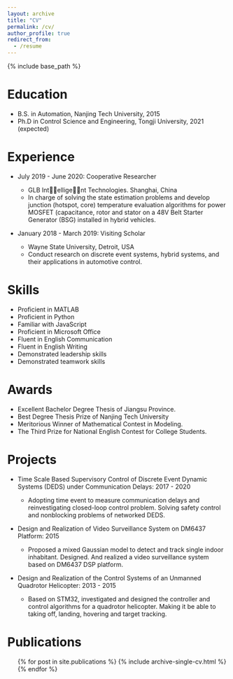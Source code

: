 ```yaml
---
layout: archive
title: "CV"
permalink: /cv/
author_profile: true
redirect_from:
  - /resume
---
```


{% include base_path %}

Education
======
* B.S. in Automation, Nanjing Tech University, 2015
* Ph.D in Control Science and Engineering, Tongji University, 2021 (expected)

Experience
======
* July 2019 - June 2020: Cooperative Researcher
  * GLB Int􏰔􏰕ellige􏰔􏰕nt Technologies. Shanghai, China
  * In charge of solving the state estimation problems and develop junction (hotspot, core) temperature evaluation algorithms for power MOSFET (capacitance, rotor and stator on a 48V Belt Starter Generator (BSG) installed in hybrid vehicles.

* January 2018 - March 2019: Visiting Scholar
  * Wayne State University, Detroit, USA
  * Conduct research on discrete event systems, hybrid systems, and their applications in automotive control.
  
Skills
======
* Proficient in  MATLAB 
* Proficient in Python 
* Familiar with JavaScript
* Proficient in Microsoft Office
* Fluent in English Communication
* Fluent in  English Writing
* Demonstrated leadership skills
* Demonstrated teamwork skills

Awards
======
* Excellent Bachelor Degree Thesis of Jiangsu Province. 
* Best Degree Thesis Prize of Nanjing Tech University
* Meritorious Winner of Mathematical Contest in Modeling.
* The Third Prize for National English Contest for College Students.

Projects
======
* Time Scale Based Supervisory Control of Discrete Event Dynamic Systems (DEDS) under Communication Delays: 2017 - 2020
  * Adopting time event to measure communication delays and reinvestigating closed-loop control problem. Solving safety control and nonblocking problems of networked DEDS.

* Design and Realization of Video Surveillance System on DM6437 Platform: 2015
  * Proposed a mixed Gaussian model to detect and track single indoor inhabitant. Designed. And realized a video surveillance system based on DM6437 DSP platform.

* Design and Realization of the Control Systems of an Unmanned Quadrotor Helicopter: 2013 - 2015
  * Based on STM32, investigated and designed the controller and control algorithms for a quadrotor helicopter. Making it be able to taking off, landing, hovering and target tracking.
  
Publications
======
  <ul>{% for post in site.publications %}
    {% include archive-single-cv.html %}
  {% endfor %}</ul>
  
